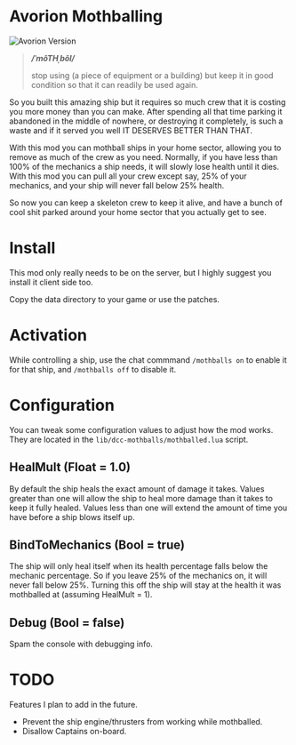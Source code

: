 # Avorion Mothballing

![Avorion Version](https://img.shields.io/badge/avorion-0.11.0.7844-red.svg)

> ***/ˈmôTHˌbôl/***
>
> stop using (a piece of equipment or a building) but keep it in good condition so that it can readily be used again.

So you built this amazing ship but it requires so much crew that it is costing
you more money than you can make. After spending all that time parking it
abandoned in the middle of nowhere, or destroying it completely, is such a waste
and if it served you well IT DESERVES BETTER THAN THAT.

With this mod you can mothball ships in your home sector, allowing you to remove
as much of the crew as you need. Normally, if you have less than 100% of the
mechanics a ship needs, it will slowly lose health until it dies. With this mod
you can pull all your crew except say, 25% of your mechanics, and your ship will
never fall below 25% health.

So now you can keep a skeleton crew to keep it alive, and have a bunch of cool
shit parked around your home sector that you actually get to see.

# Install

This mod only really needs to be on the server, but I highly suggest you install
it client side too.

Copy the data directory to your game or use the patches.

# Activation

While controlling a ship, use the chat commmand `/mothballs on` to enable it
for that ship, and `/mothballs off` to disable it.

# Configuration

You can tweak some configuration values to adjust how the mod works. They are
located in the `lib/dcc-mothballs/mothballed.lua` script.

## HealMult (Float = 1.0)

By default the ship heals the exact amount of damage it takes. Values greater
than one will allow the ship to heal more damage than it takes to keep it fully
healed. Values less than one will extend the amount of time you have before a
ship blows itself up.

## BindToMechanics (Bool = true)

The ship will only heal itself when its health percentage falls below the
mechanic percentage. So if you leave 25% of the mechanics on, it will never
fall below 25%. Turning this off the ship will stay at the health it was
mothballed at (assuming HealMult = 1).

## Debug (Bool = false)

Spam the console with debugging info.

# TODO

Features I plan to add in the future.

* Prevent the ship engine/thrusters from working while mothballed.
* Disallow Captains on-board.

